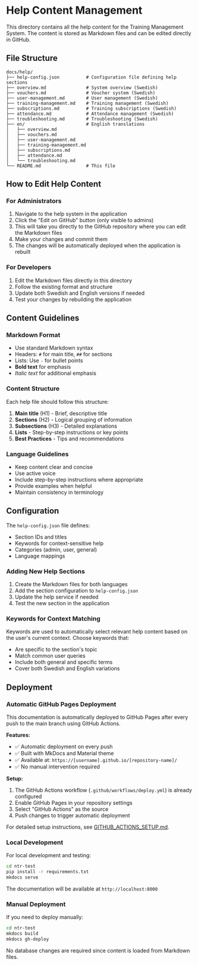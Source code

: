 # Help Content Management

This directory contains all the help content for the Training Management System. The content is stored as Markdown files and can be edited directly in GitHub.

## File Structure

```
docs/help/
├── help-config.json          # Configuration file defining help sections
├── overview.md               # System overview (Swedish)
├── vouchers.md               # Voucher system (Swedish)
├── user-management.md        # User management (Swedish)
├── training-management.md    # Training management (Swedish)
├── subscriptions.md          # Training subscriptions (Swedish)
├── attendance.md             # Attendance management (Swedish)
├── troubleshooting.md        # Troubleshooting (Swedish)
├── en/                       # English translations
│   ├── overview.md
│   ├── vouchers.md
│   ├── user-management.md
│   ├── training-management.md
│   ├── subscriptions.md
│   ├── attendance.md
│   └── troubleshooting.md
└── README.md                 # This file
```

## How to Edit Help Content

### For Administrators
1. Navigate to the help system in the application
2. Click the "Edit on GitHub" button (only visible to admins)
3. This will take you directly to the GitHub repository where you can edit the Markdown files
4. Make your changes and commit them
5. The changes will be automatically deployed when the application is rebuilt

### For Developers
1. Edit the Markdown files directly in this directory
2. Follow the existing format and structure
3. Update both Swedish and English versions if needed
4. Test your changes by rebuilding the application

## Content Guidelines

### Markdown Format
- Use standard Markdown syntax
- Headers: `#` for main title, `##` for sections
- Lists: Use `-` for bullet points
- **Bold text** for emphasis
- *Italic text* for additional emphasis

### Content Structure
Each help file should follow this structure:
1. **Main title** (H1) - Brief, descriptive title
2. **Sections** (H2) - Logical grouping of information
3. **Subsections** (H3) - Detailed explanations
4. **Lists** - Step-by-step instructions or key points
5. **Best Practices** - Tips and recommendations

### Language Guidelines
- Keep content clear and concise
- Use active voice
- Include step-by-step instructions where appropriate
- Provide examples when helpful
- Maintain consistency in terminology

## Configuration

The `help-config.json` file defines:
- Section IDs and titles
- Keywords for context-sensitive help
- Categories (admin, user, general)
- Language mappings

### Adding New Help Sections

1. Create the Markdown files for both languages
2. Add the section configuration to `help-config.json`
3. Update the help service if needed
4. Test the new section in the application

### Keywords for Context Matching

Keywords are used to automatically select relevant help content based on the user's current context. Choose keywords that:
- Are specific to the section's topic
- Match common user queries
- Include both general and specific terms
- Cover both Swedish and English variations

## Deployment

### Automatic GitHub Pages Deployment

This documentation is automatically deployed to GitHub Pages after every push to the main branch using GitHub Actions.

**Features:**
- ✅ Automatic deployment on every push
- ✅ Built with MkDocs and Material theme
- ✅ Available at: `https://[username].github.io/[repository-name]/`
- ✅ No manual intervention required

**Setup:**
1. The GitHub Actions workflow (`.github/workflows/deploy.yml`) is already configured
2. Enable GitHub Pages in your repository settings
3. Select "GitHub Actions" as the source
4. Push changes to trigger automatic deployment

For detailed setup instructions, see [GITHUB_ACTIONS_SETUP.md](GITHUB_ACTIONS_SETUP.md).

### Local Development

For local development and testing:
```bash
cd ntr-test
pip install -r requirements.txt
mkdocs serve
```

The documentation will be available at `http://localhost:8000`

### Manual Deployment

If you need to deploy manually:
```bash
cd ntr-test
mkdocs build
mkdocs gh-deploy
```

No database changes are required since content is loaded from Markdown files.
